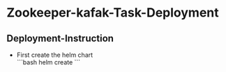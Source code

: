 <h1>Zookeeper-kafak-Task-Deployment</h1>

<h2>Deployment-Instruction</h2>

<ul>
<li>First create the helm chart</li>
```bash
helm create <chart_name>
```
</ul>

